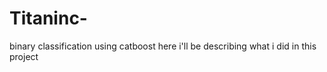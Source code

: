 # Titaninc-
binary classification using catboost
here i'll be describing what i did in this project
